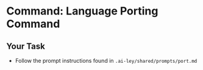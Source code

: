 # Command: Language Porting Command

## Your Task

- Follow the prompt instructions found in `.ai-ley/shared/prompts/port.md`
